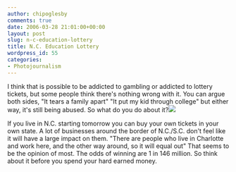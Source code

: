 ```yaml
---
author: chipoglesby
comments: true
date: 2006-03-28 21:01:00+00:00
layout: post
slug: n-c-education-lottery
title: N.C. Education Lottery
wordpress_id: 55
categories:
- Photojournalism
---
```


I think that is possible to be addicted to gambling or addicted to lottery tickets, but  some people think there's nothing wrong with it.  You can argue both sides, "It tears a family apart" "It put my kid through college" but either way, it's still being abused.  So what do you do about it?[![](http://photos1.blogger.com/blogger/3124/2183/400/lottery.jpg)](http://photos1.blogger.com/blogger/3124/2183/1600/lottery.jpg)  
  
If you live in N.C. starting tomorrow you can buy your own tickets in your own state.  A lot of businesses around the border of N.C./S.C. don't feel like it will have a large impact on them.  "There are people who live in Charlotte and work here, and the other way around, so it will equal out"  That seems to be the opinion of most.  The odds of winning are 1 in 146 million.  So think about it before you spend your hard earned money.
